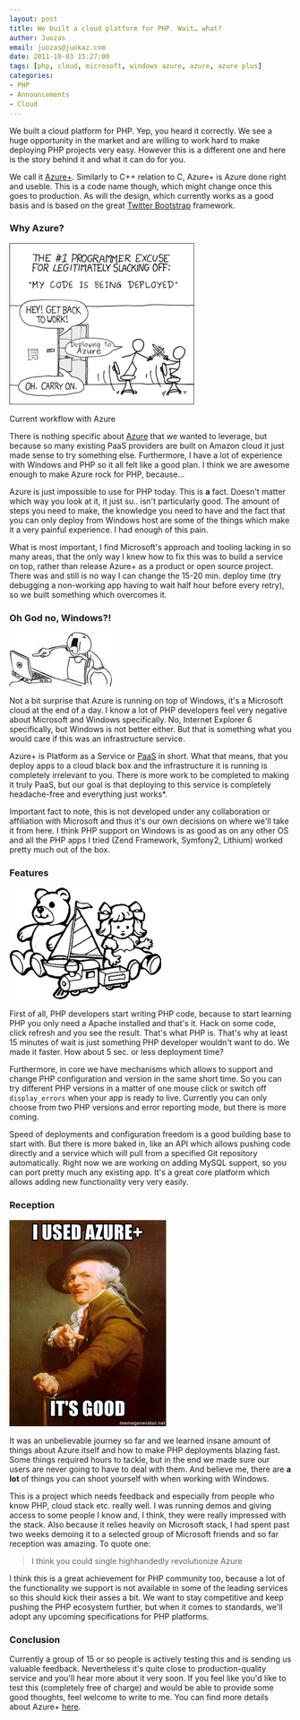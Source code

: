 ```yaml
---
layout: post
title: We built a cloud platform for PHP. Wait… what? 
author: Juozas
email: juozas@juokaz.com
date: 2011-10-03 15:27:00
tags: [php, cloud, microsoft, windows azure, azure, azure plus]
categories:
- PHP
- Announcements
- Cloud
---
```


We built a cloud platform for PHP. Yep, you heard it correctly. We see a huge opportunity in the market and are willing to work hard to make deploying PHP projects very easy. However this is a different one and here is the story behind it and what it can do for you.

<!--more-->

We call it [Azure+](http://cloud.webspecies.co.uk/). Similarly to C++ relation to C, Azure+ is Azure done right and useble. This is a code name though, which might change once this goes to production. As will the design, which currently works as a good basis and is based on the great [Twitter Bootstrap](http://twitter.github.com/bootstrap/) framework. 

### Why Azure?

<div class="alignright" ><img src="/media/azure.png" alt="Azure"><p class="wp-caption-text">Current workflow with Azure</p></div>

There is nothing specific about [Azure](http://en.wikipedia.org/wiki/Azure_Services_Platform) that we wanted to leverage, but because so many existing PaaS providers are built on Amazon cloud it just made sense to try something else. Furthermore, I have a lot of experience with Windows and PHP so it all felt like a good plan. I think we are awesome enough to make Azure rock for PHP, because...

Azure is just impossible to use for PHP today. This is **a** fact. Doesn't matter which way you look at it, it just su.. isn't particularly good. The amount of steps you need to make, the knowledge you need to have and the fact that you can only deploy from Windows host are some of the things which make it a very painful experience. I had enough of this pain.

What is most important, I find Microsoft's approach and tooling lacking in so many areas, that the only way I knew how to fix this was to build a service on top, rather than release Azure+ as a product or open source project. There was and still is no way I can change the 15-20 min. deploy time (try debugging a non-working app having to wait half hour before every retry), so we built something which overcomes it.

### Oh God no, Windows?!

<div class="alignleft" ><img src="/media/ohgodno.jpg" alt="Oh God no" class="noborder"></div>

Not a bit surprise that Azure is running on top of Windows, it's a Microsoft cloud at the end of a day. I know a lot of PHP developers feel very negative about Microsoft and Windows specifically. No, Internet Explorer 6 specifically, but Windows is not better either. But that is something what you would care if this was an infrastructure service.

Azure+ is Platform as a Service or [PaaS](http://en.wikipedia.org/wiki/Platform_as_a_service) in short. What that means, that you deploy apps to a cloud black box and the infrastructure it is running is completely irrelevant to you. There is more work to be completed to making it truly PaaS, but our goal is that deploying to this service is completely headache-free and everything just works\*.

Important fact to note, this is not developed under any collaboration or affiliation with Microsoft and thus it's our own decisions on where we'll take it from here. I think PHP support on Windows is as good as on any other OS and all the PHP apps I tried (Zend Framework, Symfony2, Lithium) worked pretty much out of the box.

### Features

<div class="alignright" ><img src="/media/toys.gif" alt="Toys" class="noborder"></div>

First of all, PHP developers start writing PHP code, because to start learning PHP you only need a Apache installed and that's it. Hack on some code, click refresh and you see the result. That's what PHP is. That's why at least 15 minutes of wait is just something PHP developer wouldn't want to do. We made it faster. How about 5 sec. or less deployment time?

Furthermore, in core we have mechanisms which allows to support and change PHP configuration and version in the same short time. So you can try different PHP versions in a matter of one mouse click or switch off `display_errors` when your app is ready to live. Currently you can only choose from two PHP versions and error reporting mode, but there is more coming.

Speed of deployments and configuration freedom is a good building base to start with. But there is more baked in, like an API which allows pushing code directly and a service which will pull from a specified Git repository automatically. Right now we are working on adding MySQL support, so you can port pretty much any existing app. It's a great core platform which allows adding new functionality very very easily.

### Reception

<div class="alignleft" ><img src="/media/azureplusisgood.jpg" alt="Azure+ is good" class="noborder"></div>

It was an unbelievable journey so far and we learned insane amount of things about Azure itself and how to make PHP deployments blazing fast. Some things required hours to tackle, but in the end we made sure our users are never going to have to deal with them. And believe me, there are **a lot** of things you can shoot yourself with when working with Windows.

This is a project which needs feedback and especially from people who know PHP, cloud stack etc. really well. I was running demos and giving access to some people I know and, I think, they were really impressed with the stack. Also because it relies heavily on Microsoft stack, I had spent past two weeks demoing it to a selected group of Microsoft friends and so far reception was amazing. To quote one:

> I think you could single highhandedly revolutionize Azure

I think this is a great achievement for PHP community too, because a lot of the functionality we support is not available in some of the leading services so this should kick their asses a bit. We want to stay competitive and keep pushing the PHP ecosystem further, but when it comes to standards, we'll adopt any upcoming specifications for PHP platforms.

### Conclusion

Currently a group of 15 or so people is actively testing this and is sending us valuable feedback. Nevertheless it's quite close to production-quality service and you'll hear more about it very soon. If you feel like you'd like to test this (completely free of charge) and would be able to provide some good thoughts, feel welcome to write to me. You can find more details about Azure+ [here](http://cloud.webspecies.co.uk/).
